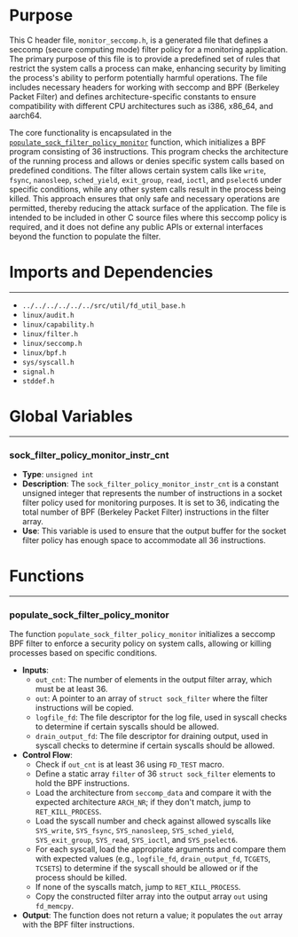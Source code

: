 # Purpose
This C header file, `monitor_seccomp.h`, is a generated file that defines a seccomp (secure computing mode) filter policy for a monitoring application. The primary purpose of this file is to provide a predefined set of rules that restrict the system calls a process can make, enhancing security by limiting the process's ability to perform potentially harmful operations. The file includes necessary headers for working with seccomp and BPF (Berkeley Packet Filter) and defines architecture-specific constants to ensure compatibility with different CPU architectures such as i386, x86_64, and aarch64.

The core functionality is encapsulated in the [`populate_sock_filter_policy_monitor`](#populate_sock_filter_policy_monitor) function, which initializes a BPF program consisting of 36 instructions. This program checks the architecture of the running process and allows or denies specific system calls based on predefined conditions. The filter allows certain system calls like `write`, `fsync`, `nanosleep`, `sched_yield`, `exit_group`, `read`, `ioctl`, and `pselect6` under specific conditions, while any other system calls result in the process being killed. This approach ensures that only safe and necessary operations are permitted, thereby reducing the attack surface of the application. The file is intended to be included in other C source files where this seccomp policy is required, and it does not define any public APIs or external interfaces beyond the function to populate the filter.
# Imports and Dependencies

---
- `../../../../../../src/util/fd_util_base.h`
- `linux/audit.h`
- `linux/capability.h`
- `linux/filter.h`
- `linux/seccomp.h`
- `linux/bpf.h`
- `sys/syscall.h`
- `signal.h`
- `stddef.h`


# Global Variables

---
### sock\_filter\_policy\_monitor\_instr\_cnt
- **Type**: `unsigned int`
- **Description**: The `sock_filter_policy_monitor_instr_cnt` is a constant unsigned integer that represents the number of instructions in a socket filter policy used for monitoring purposes. It is set to 36, indicating the total number of BPF (Berkeley Packet Filter) instructions in the filter array.
- **Use**: This variable is used to ensure that the output buffer for the socket filter policy has enough space to accommodate all 36 instructions.


# Functions

---
### populate\_sock\_filter\_policy\_monitor<!-- {{#callable:populate_sock_filter_policy_monitor}} -->
The function `populate_sock_filter_policy_monitor` initializes a seccomp BPF filter to enforce a security policy on system calls, allowing or killing processes based on specific conditions.
- **Inputs**:
    - `out_cnt`: The number of elements in the output filter array, which must be at least 36.
    - `out`: A pointer to an array of `struct sock_filter` where the filter instructions will be copied.
    - `logfile_fd`: The file descriptor for the log file, used in syscall checks to determine if certain syscalls should be allowed.
    - `drain_output_fd`: The file descriptor for draining output, used in syscall checks to determine if certain syscalls should be allowed.
- **Control Flow**:
    - Check if `out_cnt` is at least 36 using `FD_TEST` macro.
    - Define a static array `filter` of 36 `struct sock_filter` elements to hold the BPF instructions.
    - Load the architecture from `seccomp_data` and compare it with the expected architecture `ARCH_NR`; if they don't match, jump to `RET_KILL_PROCESS`.
    - Load the syscall number and check against allowed syscalls like `SYS_write`, `SYS_fsync`, `SYS_nanosleep`, `SYS_sched_yield`, `SYS_exit_group`, `SYS_read`, `SYS_ioctl`, and `SYS_pselect6`.
    - For each syscall, load the appropriate arguments and compare them with expected values (e.g., `logfile_fd`, `drain_output_fd`, `TCGETS`, `TCSETS`) to determine if the syscall should be allowed or if the process should be killed.
    - If none of the syscalls match, jump to `RET_KILL_PROCESS`.
    - Copy the constructed filter array into the output array `out` using `fd_memcpy`.
- **Output**: The function does not return a value; it populates the `out` array with the BPF filter instructions.


